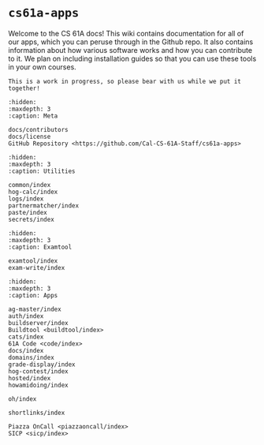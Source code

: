 # `cs61a-apps`

Welcome to the CS 61A docs! This wiki contains documentation for all
of our apps, which you can peruse through in the Github repo. It also
contains information about how various software works and how you can
contribute to it. We plan on including installation guides so that you
can use these tools in your own courses.

```{warning}
This is a work in progress, so please bear with us while we put it together!
```

```{toctree}
:hidden:
:maxdepth: 3
:caption: Meta

docs/contributors
docs/license
GitHub Repository <https://github.com/Cal-CS-61A-Staff/cs61a-apps>
```

```{toctree}
:hidden:
:maxdepth: 3
:caption: Utilities

common/index
hog-calc/index
logs/index
partnermatcher/index
paste/index
secrets/index
```

```{toctree}
:hidden:
:maxdepth: 3
:caption: Examtool

examtool/index
exam-write/index
```

```{toctree}
:hidden:
:maxdepth: 3
:caption: Apps

ag-master/index
auth/index
buildserver/index
Buildtool <buildtool/index>
cats/index
61A Code <code/index>
docs/index
domains/index
grade-display/index
hog-contest/index
hosted/index
howamidoing/index

oh/index

shortlinks/index

Piazza OnCall <piazzaoncall/index>
SICP <sicp/index>
```
